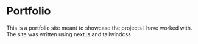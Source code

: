 # Portfolio

This is a portfolio site meant to showcase the projects I have worked with. The site was written using next.js and tailwindcss
